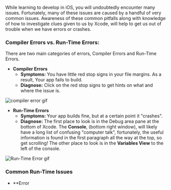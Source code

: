 While learning to develop in iOS, you will undoubtedly encounter many issues. Fortunately, many of these issues are caused by a handful of very common issues. Awareness of these common pitfalls along with knowledge of how to investigate clues given to us by Xcode, will help to get us out of trouble when we have errors or crashes.

### Compiler Errors vs. Run-Time Errors:

There are two main categories of errors, Compiler Errors and Run-Time Errors.

- **Compiler Errors**
   - **Symptoms:** You have little red stop signs in your file margins. As a result, Your app fails to build.
   - **Diagnose:** Click on the red stop signs to get hints on what and where the issue is.  

![compiler error gif](http://i.imgur.com/AsNRYvx.gif) 

- **Run-Time Errors**
   - **Symptoms:** Your app builds fine, but at a certain point it "crashes".
   - **Diagnose:** The first place to look is in the Debug area pane at the bottom of Xcode. The **Console**, (bottom right window), will likely have a long list of confusing "computer talk", fortunately, the useful information is found in the first paragraph all the way at the top, so get scrolling! The other place to look is in the **Variables View** to the left of the console.

![Run-Time Error gif](http://i.imgur.com/nciIGwV.gif) 

### Common Run-Time Issues

- **Error
